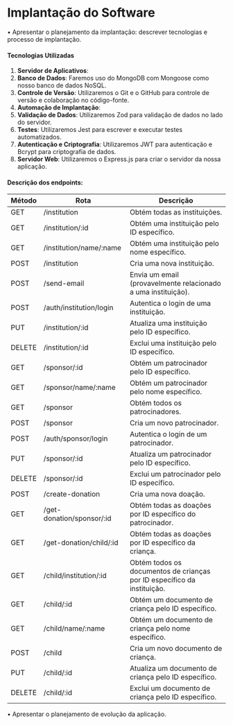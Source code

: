 # Implantação do Software

•	Apresentar o planejamento da implantação: descrever tecnologias e processo de implantação.

#### Tecnologias Utilizadas
1. **Servidor de Aplicativos**: 
2. **Banco de Dados**: Faremos uso do MongoDB com Mongoose como nosso banco de dados NoSQL.
3. **Controle de Versão**: Utilizaremos o Git e o GitHub para controle de versão e colaboração no código-fonte.
4. **Automação de Implantação**: 
5. **Validação de Dados**: Utilizaremos Zod para validação de dados no lado do servidor.
6. **Testes**: Utilizaremos Jest para escrever e executar testes automatizados.
7. **Autenticação e Criptografia**: Utilizaremos JWT para autenticação e Bcrypt para criptografia de dados.
8. **Servidor Web**: Utilizaremos o Express.js para criar o servidor da nossa aplicação.

#### Descrição dos endpoints: 

| Método | Rota                               | Descrição                                      |
|--------|------------------------------------|------------------------------------------------|
| GET    | /institution                       | Obtém todas as instituições.                   |
| GET    | /institution/:id                   | Obtém uma instituição pelo ID específico.      |
| GET    | /institution/name/:name            | Obtém uma instituição pelo nome específico.   |
| POST   | /institution                       | Cria uma nova instituição.                     |
| POST   | /send-email                        | Envia um email (provavelmente relacionado a uma instituição). |
| POST   | /auth/institution/login            | Autentica o login de uma instituição.          |
| PUT    | /institution/:id                   | Atualiza uma instituição pelo ID específico.   |
| DELETE | /institution/:id                   | Exclui uma instituição pelo ID específico.    |
| GET    | /sponsor/:id                       | Obtém um patrocinador pelo ID específico.     |
| GET    | /sponsor/name/:name                | Obtém um patrocinador pelo nome específico.  |
| GET    | /sponsor                           | Obtém todos os patrocinadores.                |
| POST   | /sponsor                           | Cria um novo patrocinador.                    |
| POST   | /auth/sponsor/login                | Autentica o login de um patrocinador.          |
| PUT    | /sponsor/:id                       | Atualiza um patrocinador pelo ID específico.  |
| DELETE | /sponsor/:id                       | Exclui um patrocinador pelo ID específico.   |
| POST   | /create-donation                   | Cria uma nova doação.                         |
| GET    | /get-donation/sponsor/:id          | Obtém todas as doações por ID específico do patrocinador. |
| GET    | /get-donation/child/:id            | Obtém todas as doações por ID específico da criança. |
| GET    | /child/institution/:id             | Obtém todos os documentos de crianças por ID específico da instituição. |
| GET    | /child/:id                         | Obtém um documento de criança pelo ID específico. |
| GET    | /child/name/:name                  | Obtém um documento de criança pelo nome específico. |
| POST   | /child                             | Cria um novo documento de criança.            |
| PUT    | /child/:id                         | Atualiza um documento de criança pelo ID específico. |
| DELETE | /child/:id                         | Exclui um documento de criança pelo ID específico. |


•	Apresentar o planejamento de evolução da aplicação.
